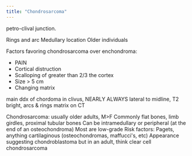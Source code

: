 ```yaml
---
title: "Chondrosarcoma"
---
```

petro-clival junction.

Rings and arc
Medullary location
Older individuals 

Factors favoring chondrosarcoma over enchondroma:

- PAIN
- Cortical distruction
- Scalloping of greater than 2/3 the cortex
- Size &gt; 5 cm
- Changing matrix

main ddx of chordoma in clivus, NEARLY ALWAYS lateral to midline, T2 bright, arcs &amp; rings matrix on CT

Chondrosarcoma: usually older adults, M&gt;F
Commonly flat bones, limb girdles, proximal tubular bones
Can be intramedullary or peripheral (at the end of an osteochondroma)
Most are low-grade
Risk factors: Pagets, anything cartilaginous (osteochondromas, maffucci's, etc)
Appearance suggesting chondroblastoma but in an adult, think clear cell chondrosarcoma

